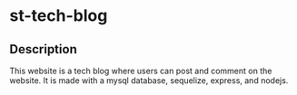 # st-tech-blog


## Description
This website is a tech blog where users can post and comment on the website. It is made with a mysql database, sequelize, express, and nodejs.


